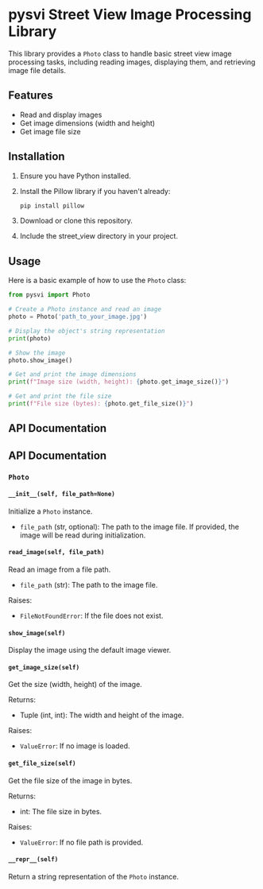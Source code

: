 # pysvi Street View Image Processing Library

This library provides a `Photo` class to handle basic street view image processing tasks, including reading images, displaying them, and retrieving image file details.

## Features

- Read and display images
- Get image dimensions (width and height)
- Get image file size

## Installation

1. Ensure you have Python installed.
2. Install the Pillow library if you haven't already:

   ```bash
   pip install pillow
   ```
3. Download or clone this repository.
4. Include the street_view directory in your project.

## Usage
Here is a basic example of how to use the `Photo` class:
```python
from pysvi import Photo

# Create a Photo instance and read an image
photo = Photo('path_to_your_image.jpg')

# Display the object's string representation
print(photo)

# Show the image
photo.show_image()

# Get and print the image dimensions
print(f"Image size (width, height): {photo.get_image_size()}")

# Get and print the file size
print(f"File size (bytes): {photo.get_file_size()}")

```
## API Documentation

## API Documentation

### `Photo`

#### `__init__(self, file_path=None)`

Initialize a `Photo` instance.

- `file_path` (str, optional): The path to the image file. If provided, the image will be read during initialization.

#### `read_image(self, file_path)`

Read an image from a file path.

- `file_path` (str): The path to the image file.

Raises:
- `FileNotFoundError`: If the file does not exist.

#### `show_image(self)`

Display the image using the default image viewer.

#### `get_image_size(self)`

Get the size (width, height) of the image.

Returns:
- Tuple (int, int): The width and height of the image.

Raises:
- `ValueError`: If no image is loaded.

#### `get_file_size(self)`

Get the file size of the image in bytes.

Returns:
- int: The file size in bytes.

Raises:
- `ValueError`: If no file path is provided.

#### `__repr__(self)`

Return a string representation of the `Photo` instance.


